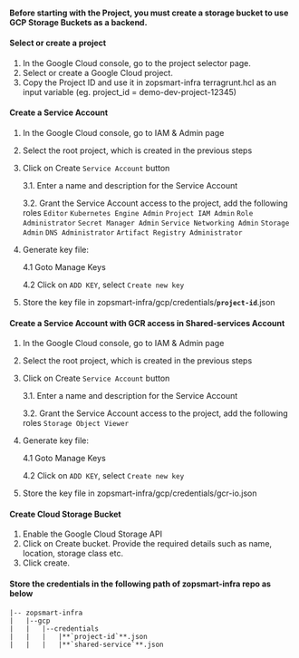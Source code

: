#### Before starting with the Project, you must create a storage bucket to use GCP Storage Buckets as a backend.

#### Select or create a project
1. In the Google Cloud console, go to the project selector page.
2. Select or create a Google Cloud project.
3. Copy the Project ID and use it in zopsmart-infra terragrunt.hcl as an input variable (eg. project_id = demo-dev-project-12345)


#### Create a Service Account
1. In the Google Cloud console, go to IAM & Admin page
2. Select the root project, which is created in the previous steps
3. Click on Create `Service Account` button

    3.1. Enter a name and description for the Service Account
    
    3.2. Grant the Service Account access to the project, add the following roles
            `Editor`
            `Kubernetes Engine Admin`
            `Project IAM Admin`
            `Role Administrator`
            `Secret Manager Admin`
            `Service Networking Admin`
            `Storage Admin`
            `DNS Administrator`
            `Artifact Registry Administrator`

4. Generate key file:
  
    4.1 Goto Manage Keys

    4.2 Click on `ADD KEY`, select `Create new key`

5. Store the key file in zopsmart-infra/gcp/credentials/**`project-id`**.json

#### Create a Service Account with GCR access in Shared-services Account
1. In the Google Cloud console, go to IAM & Admin page
2. Select the root project, which is created in the previous steps
3. Click on Create `Service Account` button

   3.1. Enter a name and description for the Service Account

   3.2. Grant the Service Account access to the project, add the following roles
         `Storage Object Viewer`

4. Generate key file:

   4.1 Goto Manage Keys

   4.2 Click on `ADD KEY`, select `Create new key`

5. Store the key file in zopsmart-infra/gcp/credentials/gcr-io.json

#### Create Cloud Storage Bucket
1. Enable the Google Cloud Storage API
2. Click on Create bucket. Provide the required details such as name, location, storage class etc.
3. Click create.


#### Store the credentials in the following path of zopsmart-infra repo as below
```
|-- zopsmart-infra
|   |--gcp
|   |   |--credentials
|   |   |   |**`project-id`**.json
|   |   |   |**`shared-service`**.json

```